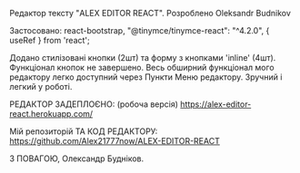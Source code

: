 Редактор тексту "ALEX EDITOR REACT". Розроблено Oleksandr Budnikov

Застосовано: react-bootstrap, "@tinymce/tinymce-react": "^4.2.0",  { useRef } from 'react';

Додано стилізовані кнопки (2шт) та форму з кнопками 'inline' (4шт). Функціонал кнопок не завершено. 
Весь обширний функціонал мого редактору легко доступний через Пункти Меню редактору. Зручний і легкий у роботі.

РЕДАКТОР ЗАДЕПЛОЄНО: (робоча версія)     https://alex-editor-react.herokuapp.com/

Мій репозиторій ТА КОД РЕДАКТОРУ:       https://github.com/Alex21777now/ALEX-EDITOR-REACT


З ПОВАГОЮ, Олександр Будніков.
